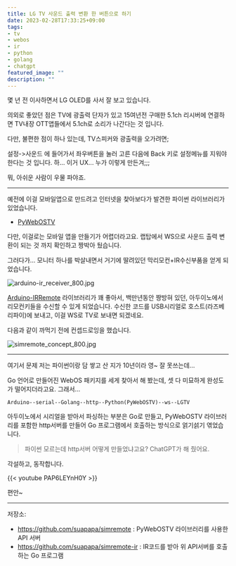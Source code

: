 ```yaml
---
title: LG TV 사운드 출력 변환 한 버튼으로 하기
date: 2023-02-28T17:33:25+09:00
tags:
- tv
- webos
- ir
- python
- golang
- chatgpt
featured_image: ""
description: ""
---
```




몇 년 전 이사하면서 LG OLED를 사서 잘 보고 있습니다.

의외로 좋았던 점은 TV에 광출력 단자가 있고 15여년전 구매한 5.1ch 리시버에 연결하면
TV내장 OTT앱들에서 5.1ch로 소리가 나간다는 것 입니다.

다만, 불편한 점이 하나 있는데, TV스피커와 광출력을 오가려면;

설정->사운드 에 들어가서 좌우버튼을 눌러 고른 다음에 Back 키로 설정메뉴를 지워야 한다는 것 입니다.
하... 이거 UX... 누가 이렇게 만든겨;;;

뭐, 아쉬운 사람이 우물 파야죠.

---

예전에 이걸 모바일앱으로 만드려고 인터넷을 찾아보다가 발견한 파이썬 라이브러리가 있었습니다.

- [PyWebOSTV](https://github.com/supersaiyanmode/PyWebOSTV)

다만, 이걸로는 모바일 앱을 만들기가 어렵더라고요. 랩탑에서 WS으로 사운드 출력 변환이 되는 것 까지 확인하고 짱박아 뒀습니다.


그러다가... 모니터 하나를 박살내면서 거기에 딸려있던 막리모컨+IR수신부품을 얻게 되었습니다.

![arduino-ir_receiver_800.jpg](https://asset.homin.dev/blog/img/arduino-ir_receiver_800.webp)

[Arduino-IRRemote](https://github.com/Arduino-IRremote/Arduino-IRremote) 라이브러리가 꽤 좋아서,
백만년동안 짱방혀 있던, 아두이노에서 리모컨키들을 수신할 수 있게 되었습니다.
수신한 코드를 USB시리얼로 호스트(라즈베리파이)에 보내고, 이걸 WS로 TV로 보내면 되겠네요.

다음과 같이 까먹기 전에 컨셉드로잉을 했습니다.

![simremote_concept_800.jpg](https://asset.homin.dev/blog/img/simremote_concept_800.webp)

---

여기서 문제 저는 파이썬이랑 담 쌓고 산 지가 10년이라 영~ 잘 못쓰는데...

Go 언어로 만들어진 WebOS 패키지를 세게 찾아서 해 봤는데, 셋 다 미묘하게 완성도가 떨어지더라고요.
그래서...

```
Arduino--serial--Golang--http--Python(PyWebOSTV)--ws--LGTV
```

아두이노에서 시리얼을 받아서 파싱하는 부분은 Go로 만들고,
PyWebOSTV 라이브러리를 포함한 http서버를 만들어 Go 프로그램에서 호출하는 방식으로 얽기섥기 엮었습니다.

> 파이썬 모르는데 http서버 어떻게 만들었냐고요? ChatGPT가 해 줬어요.

각설하고, 동작합니다.

{{< youtube PAP6LEYnH0Y >}}

편안~

---

저장소:
- https://github.com/suapapa/simremote : PyWebOSTV 라이브러리를 사용한 API 서버
- https://github.com/suapapa/simremote-ir : IR코드를 받아 위 API서버를 호출하는 Go 프로그램